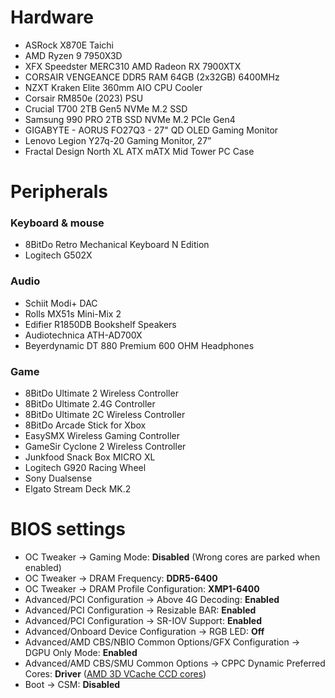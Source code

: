 # Hardware
* ASRock X870E Taichi
* AMD Ryzen 9 7950X3D
* XFX Speedster MERC310 AMD Radeon RX 7900XTX
* CORSAIR VENGEANCE DDR5 RAM 64GB (2x32GB) 6400MHz
* NZXT Kraken Elite 360mm AIO CPU Cooler
* Corsair RM850e (2023) PSU
* Crucial T700 2TB Gen5 NVMe M.2 SSD
* Samsung 990 PRO 2TB SSD NVMe M.2 PCIe Gen4
* GIGABYTE - AORUS FO27Q3 - 27" QD OLED Gaming Monitor
* Lenovo Legion Y27q-20 Gaming Monitor, 27”
* Fractal Design North XL ATX mATX Mid Tower PC Case
# Peripherals
### Keyboard & mouse
* 8BitDo Retro Mechanical Keyboard N Edition
* Logitech G502X
### Audio
* Schiit Modi+ DAC
* Rolls MX51s Mini-Mix 2
* Edifier R1850DB Bookshelf Speakers
* Audiotechnica ATH-AD700X
* Beyerdynamic DT 880 Premium 600 OHM Headphones
### Game
* 8BitDo Ultimate 2 Wireless Controller
* 8BitDo Ultimate 2.4G Controller
* 8BitDo Ultimate 2C Wireless Controller
* 8BitDo Arcade Stick for Xbox
* EasySMX Wireless Gaming Controller
* GameSir Cyclone 2 Wireless Controller
* Junkfood Snack Box MICRO XL
* Logitech G920 Racing Wheel
* Sony Dualsense
* Elgato Stream Deck MK.2
# BIOS settings
* OC Tweaker -> Gaming Mode: **Disabled** (Wrong cores are parked when enabled)
* OC Tweaker -> DRAM Frequency: **DDR5-6400**
* OC Tweaker -> DRAM Profile Configuration: **XMP1-6400**
* Advanced/PCI Configuration -> Above 4G Decoding: **Enabled**
* Advanced/PCI Configuration -> Resizable BAR: **Enabled**
* Advanced/PCI Configuration -> SR-IOV Support: **Enabled**
* Advanced/Onboard Device Configuration -> RGB LED: **Off**
* Advanced/AMD CBS/NBIO Common Options/GFX Configuration -> DGPU Only Mode: **Enabled**
* Advanced/AMD CBS/SMU Common Options -> CPPC Dynamic Preferred Cores: **Driver** ([AMD 3D VCache CCD cores](https://wiki.cachyos.org/configuration/general_system_tweaks/#amd-3d-v-cache-optimizer))
* Boot -> CSM: **Disabled**